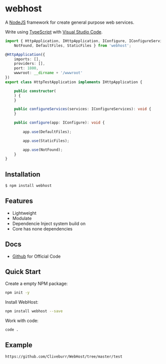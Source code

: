 # webhost
A [NodeJS](http://nodejs.org) framework for create general purpose web services.

Write using [TypeScript](http://www.typescriptlang.org) with [Visual Studio Code](https://code.visualstudio.com).

```ts
import { HttpApplication, IHttpApplication, IConfigure, IConfigureServices,
    NotFound, DefaultFiles, StaticFiles } from 'webhost';

@HttpApplication({
    imports: [],
    providers: [],
    port: 1800,
    wwwroot: __dirname + '/wwwroot'
})
export class HttpTestApplication implements IHttpApplication {

    public constructor(
    ) {
    }

    public configureServices(services: IConfigureServices): void {
    }

    public configure(app: IConfigure): void {
     
        app.use(DefaultFiles);

        app.use(StaticFiles);

        app.use(NotFound);
    }
}
```

## Installation

```bash
$ npm install webhost
```

## Features

  * Lightweight
  * Modulate
  * Dependencie Inject system build on
  * Core has none dependencies

## Docs

  * [Github](https://github.com/Cliveburr/WebHost) for Official Code

## Quick Start

  Create a empty NPM package:

```bash
npm init -y
```

  Install WebHost:

```bash
npm install webhost --save
```

  Work with code:

```bash
code .
```

## Example

```bash
https://github.com/Cliveburr/WebHost/tree/master/test
```